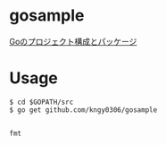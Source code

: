 # gosample

[Goのプロジェクト構成とパッケージ](https://gihyo.jp/dev/feature/01/go_4beginners/0001?page=3)

# Usage

```
$ cd $GOPATH/src
$ go get github.com/kngy0306/gosample
```

```main.go

fmt
```
